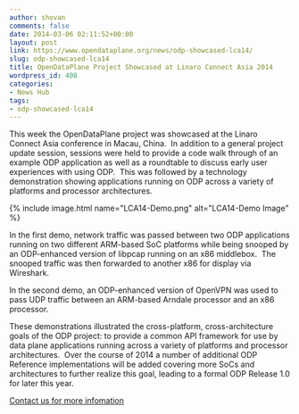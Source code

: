 ```yaml
---
author: shovan
comments: false
date: 2014-03-06 02:11:52+00:00
layout: post
link: https://www.opendataplane.org/news/odp-showcased-lca14/
slug: odp-showcased-lca14
title: OpenDataPlane Project Showcased at Linaro Connect Asia 2014
wordpress_id: 408
categories:
- News Hub
tags:
- odp-showcased-lca14
---
```


This week the OpenDataPlane project was showcased at the Linaro Connect Asia conference in Macau, China.  In addition to a general project update session, sessions were held to provide a code walk through of an example ODP application as well as a roundtable to discuss early user experiences with using ODP.  This was followed by a technology demonstration showing applications running on ODP across a variety of platforms and processor architectures.


{% include image.html name="LCA14-Demo.png" alt="LCA14-Demo Image" %}

In the first demo, network traffic was passed between two ODP applications running on two different ARM-based SoC platforms while being snooped by an ODP-enhanced version of libpcap running on an x86 middlebox.  The snooped traffic was then forwarded to another x86 for display via Wireshark.


In the second demo, an ODP-enhanced version of OpenVPN was used to pass UDP traffic between an ARM-based Arndale processor and an x86 processor.


These demonstrations illustrated the cross-platform, cross-architecture goals of the ODP project: to provide a common API framework for use by data plane applications running across a variety of platforms and processor architectures.  Over the course of 2014 a number of additional ODP Reference implementations will be added covering more SoCs and architectures to further realize this goal, leading to a formal ODP Release 1.0 for later this year.


[Contact us for more infomation](http://opendataplane.org///contact/)
